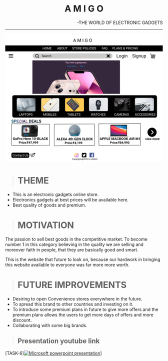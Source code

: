 # <center>  A M I G O </center>
<div style="text-align:right">  -THE WORLD OF ELECTRONIC GADGETS </div>

___

![AMIGO](https://github.com/abhi-2364/Cognizance/blob/main/Task-3/A.png)


> #  THEME

* This is an electronic gadgets online store.
* Electronics gadgets at best prices will be available here.
* Best quality of goods and premium.

> # MOTIVATION
<p>
The passion to sell best goods in the competitive market. To become number 1 in this category believing in the quality we are selling and moreover faith in people, that they are basically good and smart. 
</p>

<p>
This is the website that future to look on, because our hardwork in bringing this website available to everyone was far more more worth.  
</p>

 > # FUTURE IMPROVEMENTS
 * Desiring to open Convenience stores everywhere in the future.
 * To spread this brand to other countries and investing on it.
 * To introduce some premium plans in future to give more offers and the premium plans allows the users to get more days of offers and more discount.
 * Collaborating with some big brands.

 > ## Presentation youtube link
 [TASK-6][![Microsoft powerpoint presentation](https://res.cloudinary.com/marcomontalbano/image/upload/v1646224477/video_to_markdown/images/youtube--icPJKQ3qKkQ-c05b58ac6eb4c4700831b2b3070cd403.jpg)](https://youtu.be/icPJKQ3qKkQ "Microsoft powerpoint presentation")]
